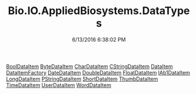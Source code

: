 ﻿---
title: Bio.IO.AppliedBiosystems.DataTypes
date: 6/13/2016 6:38:02 PM
---

[BoolDataItem](T-Bio.IO.AppliedBiosystems.DataTypes.BoolDataItem.html)
[ByteDataItem](T-Bio.IO.AppliedBiosystems.DataTypes.ByteDataItem.html)
[CharDataItem](T-Bio.IO.AppliedBiosystems.DataTypes.CharDataItem.html)
[CStringDataItem](T-Bio.IO.AppliedBiosystems.DataTypes.CStringDataItem.html)
[DataItem](T-Bio.IO.AppliedBiosystems.DataTypes.DataItem.html)
[DataItemFactory](T-Bio.IO.AppliedBiosystems.DataTypes.DataItemFactory.html)
[DateDataItem](T-Bio.IO.AppliedBiosystems.DataTypes.DateDataItem.html)
[DoubleDataItem](T-Bio.IO.AppliedBiosystems.DataTypes.DoubleDataItem.html)
[FloatDataItem](T-Bio.IO.AppliedBiosystems.DataTypes.FloatDataItem.html)
[IAb1DataItem](T-Bio.IO.AppliedBiosystems.DataTypes.IAb1DataItem.html)
[LongDataItem](T-Bio.IO.AppliedBiosystems.DataTypes.LongDataItem.html)
[PStringDataItem](T-Bio.IO.AppliedBiosystems.DataTypes.PStringDataItem.html)
[ShortDataItem](T-Bio.IO.AppliedBiosystems.DataTypes.ShortDataItem.html)
[ThumbDataItem](T-Bio.IO.AppliedBiosystems.DataTypes.ThumbDataItem.html)
[TimeDataItem](T-Bio.IO.AppliedBiosystems.DataTypes.TimeDataItem.html)
[UserDataItem](T-Bio.IO.AppliedBiosystems.DataTypes.UserDataItem.html)
[WordDataItem](T-Bio.IO.AppliedBiosystems.DataTypes.WordDataItem.html)
